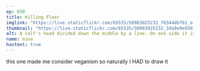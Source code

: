 ```yaml
---
ep: 030
title: Killing Floor
imglink: "https://live.staticflickr.com/65535/50983025232_76344db761_o.jpg"
thumbnail: "https://live.staticflickr.com/65535/50983025232_3da9e9e939_q.jpg"
alt: A calf's head divided down the middle by a line. On one side it is a regular calf, on the other it is filled with an abstract concentric circle pattern. There is a metal bolt being driven into its forehead, and a tag on its ear reads "MAG 30."
name: nina
hastext: true
---
```

this one made me consider veganism so naturally I HAD to draw it